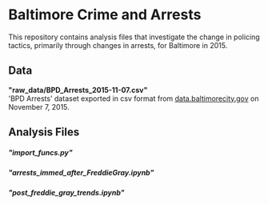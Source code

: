 # Baltimore Crime and Arrests

This repository contains analysis files that investigate the change in policing tactics, primarily through changes in arrests, for Baltimore in 2015.	

## Data

**"raw_data/BPD_Arrests_2015-11-07.csv"**  
'BPD Arrests' dataset exported in csv format from [data.baltimorecity.gov](https://data.baltimorecity.gov/Public-Safety/BPD-Arrests/3i3v-ibrt) on November 7, 2015.

## Analysis Files

##### "import_funcs.py"

##### "arrests_immed_after_FreddieGray.ipynb"

##### "post_freddie_gray_trends.ipynb"